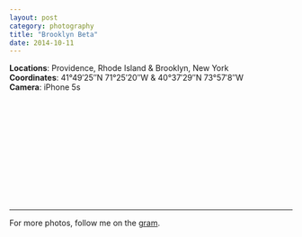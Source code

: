 ```yaml
---
layout: post
category: photography
title: "Brooklyn Beta"
date: 2014-10-11
---
```


__Locations__: Providence, Rhode Island & Brooklyn, New York  
__Coordinates__: 41°49′25″N 71°25′20″W & 40°37′29″N 73°57′8″W  
__Camera__: iPhone 5s

<figure class="grid-2-left">
  <img src="http://image.vsco.co/1/51b751bdbbc81693/548e32bd0c561504418b4570/600x800/vsco_121414.jpg" alt="">
</figure>

<figure class="grid-2-right">
  <img src="http://image.vsco.co/1/51b751bdbbc81693/548e3255045615bb5a8b459e/600x800/vsco_121414.jpg" alt="">
</figure>

<figure class="grid-2-left">
  <img src="http://image.vsco.co/1/51b751bdbbc81693/548e326ae25515516f8b4582/vsco_121414.jpg" alt="">
</figure>

<figure class="grid-2-right">
  <img src="http://image.vsco.co/1/51b751bdbbc81693/548e3278e955159e388b458e/600x800/vsco_121414.jpg" alt="">
</figure>

<figure class="grid-2-left">
  <img src="http://image.vsco.co/1/51b751bdbbc81693/51b753b05d68083c06000131/600x800/vsco_061113_2.jpg" alt="">
</figure>

<figure class="grid-2-right">
  <img src="http://image.vsco.co/1/51b751bdbbc81693/51b751cc5d68080c02000063/600x803/vsco_061113_1.jpg" alt="">
</figure>

<figure class="grid-2-left">
  <img src="http://image.vsco.co/1/51b751bdbbc81693/548e34bc46561568688b4588/600x800/vsco_121414.jpg" alt="">
</figure>

<figure class="grid-2-right">
  <img src="http://image.vsco.co/1/51b751bdbbc81693/548e34c52b5615205c8b459f/600x800/vsco_121414.jpg" alt="">
</figure>

<figure class="grid-2-left">
  <img src="http://image.vsco.co/1/51b751bdbbc81693/548e34e4e655156a6b8b458e/600x800/vsco_121414.jpg" alt="">
</figure>

<figure class="grid-2-right">
  <img src="http://image.vsco.co/1/51b751bdbbc81693/548e34db035615c4788b4595/600x800/vsco_121414.jpg" alt="">
</figure>

<figure class="grid-2-left">
  <img src="http://image.vsco.co/1/51b751bdbbc81693/548e34ac0b56150c6b8b458a/600x800/vsco_121414.jpg" alt="">
</figure>

<figure class="grid-2-right">
  <img src="http://image.vsco.co/1/51b751bdbbc81693/548e4fd4475615327c8b4572/vsco_121414.jpg" alt="">
</figure>

<figure class="grid-2-left">
  <img src="http://image.vsco.co/1/51b751bdbbc81693/548e34b42b5615255c8b4585/600x450/vsco_121414.jpg" alt="">
</figure>

<figure class="grid-2-right">
  <img src="http://image.vsco.co/1/51b751bdbbc81693/548e35f52b5615205c8b45a2/600x450/vsco_121414.jpg" alt="">
</figure>

***

For more photos, follow me on the [gram](http://instagram.com/drocarmo).